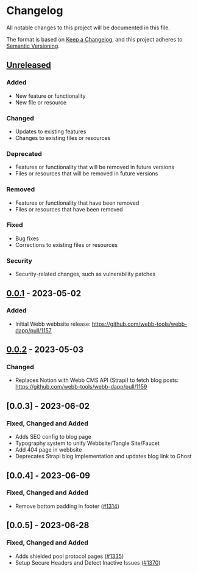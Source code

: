 # Changelog

All notable changes to this project will be documented in this file.

The format is based on [Keep a Changelog](https://keepachangelog.com/en/1.0.0/),
and this project adheres to [Semantic Versioning](https://semver.org/spec/v2.0.0.html).

## [Unreleased]

### Added

- New feature or functionality
- New file or resource

### Changed

- Updates to existing features
- Changes to existing files or resources

### Deprecated

- Features or functionality that will be removed in future versions
- Files or resources that will be removed in future versions

### Removed

- Features or functionality that have been removed
- Files or resources that have been removed

### Fixed

- Bug fixes
- Corrections to existing files or resources

### Security

- Security-related changes, such as vulnerability patches

## [0.0.1] - 2023-05-02

### Added

- Initial Webb webbsite release: https://github.com/webb-tools/webb-dapp/pull/1157

## [0.0.2] - 2023-05-03

### Changed

- Replaces Notion with Webb CMS API (Strapi) to fetch blog posts: https://github.com/webb-tools/webb-dapp/pull/1159

[Unreleased]: https://github.com/webb-tools/webb-dapp/compare/v0.0.1...HEAD
[0.0.1]: https://github.com/webb-tools/webb-dapp/releases/tag/v0.0.1
[0.0.2]: https://github.com/webb-tools/webb-dapp/releases/tag/v0.0.2

## [0.0.3] - 2023-06-02

### Fixed, Changed and Added

- Adds SEO config to blog page
- Typography system to unify Webbsite/Tangle Site/Faucet
- Add 404 page in webbsite
- Deprecates Strapi blog Implementation and updates blog link to Ghost

## [0.0.4] - 2023-06-09

### Fixed, Changed and Added

- Remove bottom padding in footer ([#1314](https://github.com/webb-tools/webb-dapp/pull/1314))

## [0.0.5] - 2023-06-28

### Fixed, Changed and Added

- Adds shielded pool protocol pages ([#1335](https://github.com/webb-tools/webb-dapp/pull/1335))
- Setup Secure Headers and Detect Inactive Issues ([#1370](https://github.com/webb-tools/webb-dapp/pull/1370))
